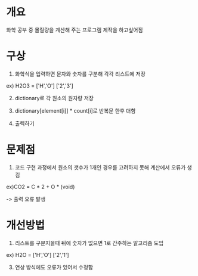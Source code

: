 # 개요
화학 공부 중 몰질량을 계산해 주는 프로그램 제작을 하고싶어짐


# 구상
1. 화학식을 입력하면 문자와 숫자를 구분해 각각 리스트에 저장

  ex) H2O3 = ['H','O']  ['2','3']

 2. dictionary로 각 원소의 원자량 저장

 3. dictionary[element[i]] * count[i]로 반복문 한후 더함

 4. 출력하기


# 문제점
1. 코드 구현 과정에서 원소의 갯수가 1개인 경우를 고려하지 못해 계산에서 오류가 생김

  ex)CO2 = C * 2 + O * (void)

-> 출력 오류 발생

# 개선방법

1. 리스트를 구분지을때 뒤에 숫자가 없으면 1로 간주하는 알고리즘 도입

ex) H2O = ['H','O']  ['2','1']

3. 연상 방식에도 오류가 있어서 수정함 
